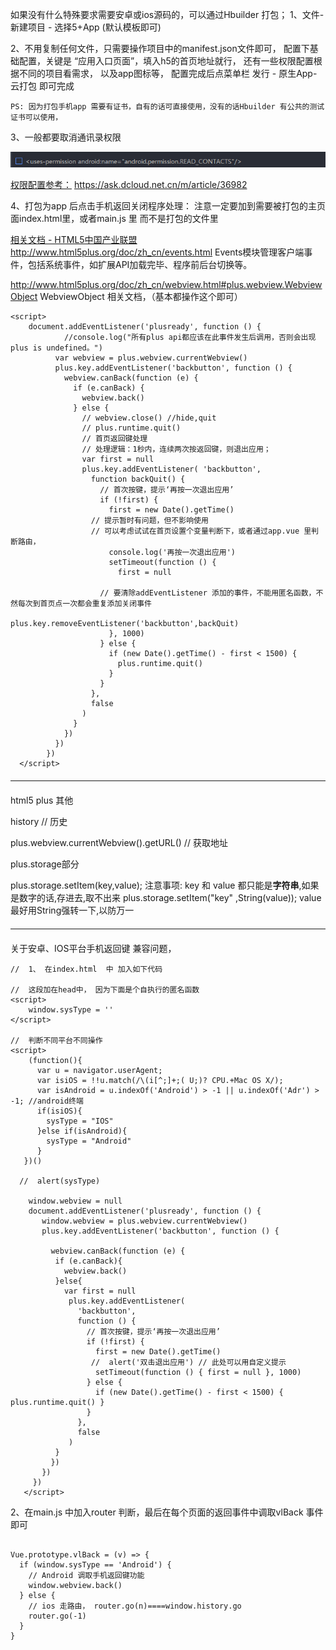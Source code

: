  如果没有什么特殊要求需要安卓或ios源码的，可以通过Hbuilder 打包；
1、文件-新建项目 - 选择5+App  (默认模板即可)

2、不用复制任何文件，只需要操作项目中的manifest.json文件即可，
    配置下基础配置，关键是 “应用入口页面”，填入h5的首页地址就行，
    还有一些权限配置根据不同的项目看需求， 以及app图标等，
    配置完成后点菜单栏   发行 - 原生App-云打包   即可完成

    PS: 因为打包手机app 需要有证书，自有的话可直接使用，没有的话Hbuilder 有公共的测试证书可以使用，

3、一般都要取消通讯录权限
<p><img src="img/h5-1.jpg" alt=""> </p>
   


<a href="https://ask.dcloud.net.cn/m/article/36982">权限配置参考：</a>
https://ask.dcloud.net.cn/m/article/36982



4、打包为app 后点击手机返回关闭程序处理：
注意一定要加到需要被打包的主页面index.html里，或者main.js 里
而不是打包的文件里
 
<a href="http://www.html5plus.org/doc/zh_cn/events.html">相关文档 - HTML5中国产业联盟</a>
http://www.html5plus.org/doc/zh_cn/events.html
Events模块管理客户端事件，包括系统事件，如扩展API加载完毕、程序前后台切换等。

http://www.html5plus.org/doc/zh_cn/webview.html#plus.webview.WebviewObject
WebviewObject 相关文档，（基本都操作这个即可）

```
<script>
    document.addEventListener('plusready', function () {
			//console.log("所有plus api都应该在此事件发生后调用，否则会出现plus is undefined。")
		  var webview = plus.webview.currentWebview()
		  plus.key.addEventListener('backbutton', function () {
		    webview.canBack(function (e) {
		      if (e.canBack) {
		        webview.back()
		      } else {
		        // webview.close() //hide,quit
		        // plus.runtime.quit()
		        // 首页返回键处理
		        // 处理逻辑：1秒内，连续两次按返回键，则退出应用；
		        var first = null
		        plus.key.addEventListener( 'backbutton',
		          function backQuit() {
		            // 首次按键，提示‘再按一次退出应用’
		            if (!first) {
		              first = new Date().getTime()
                  // 提示暂时有问题，但不影响使用
                  // 可以考虑试试在首页设置个变量判断下，或者通过app.vue 里判断路由，
		              console.log('再按一次退出应用') 
		              setTimeout(function () {
		                first = null

                    // 要清除addEventListener 添加的事件，不能用匿名函数，不然每次到首页点一次都会重复添加关闭事件
                    plus.key.removeEventListener('backbutton',backQuit)
		              }, 1000)
		            } else {
		              if (new Date().getTime() - first < 1500) {
		                plus.runtime.quit()
		              }
		            }
		          },
		          false
		        )
		      }
		    })
		  })
		})
  </script>
```

<hr style="margin:20px 0" />

html5 plus  其他

history			// 历史

plus.webview.currentWebview().getURL()		// 获取地址

plus.storage部分

plus.storage.setItem(key,value);
注意事项: key 和 value 都只能是**字符串**,如果是数字的话,存进去,取不出来
plus.storage.setItem("key" ,String(value)); value 最好用String强转一下,以防万一

<hr style="margin:20px 0" />

关于安卓、IOS平台手机返回键 兼容问题，
```
//  1、 在index.html  中 加入如下代码 

//	这段加在head中， 因为下面是个自执行的匿名函数
<script>
	window.sysType = ''
</script>

//  判断不同平台不同操作
<script>
    (function(){
      var u = navigator.userAgent;
      var isiOS = !!u.match(/\(i[^;]+;( U;)? CPU.+Mac OS X/);
      var isAndroid = u.indexOf('Android') > -1 || u.indexOf('Adr') > -1; //android终端
      if(isiOS){
        sysType = "IOS"
      }else if(isAndroid){
        sysType = "Android"
      }
   })()

  //  alert(sysType)

    window.webview = null
    document.addEventListener('plusready', function () {
       window.webview = plus.webview.currentWebview()
       plus.key.addEventListener('backbutton', function () {
      
         webview.canBack(function (e) {
          if (e.canBack){
            webview.back()
          }else{
            var first = null
             plus.key.addEventListener(
               'backbutton',
               function () {
                 // 首次按键，提示‘再按一次退出应用’
                 if (!first) {
                   first = new Date().getTime()
                  //  alert('双击退出应用') // 此处可以用自定义提示
                   setTimeout(function () { first = null }, 1000)
                 } else {
                   if (new Date().getTime() - first < 1500) { plus.runtime.quit() }
                 }
               },
               false
             )
          }
         })
       })
     })
   </script>

```

2、在main.js 中加入router 判断，最后在每个页面的返回事件中调取vlBack 事件即可
```

Vue.prototype.vlBack = (v) => {
  if (window.sysType == 'Android') {
    // Android 调取手机返回键功能
    window.webview.back()
  } else {
    // ios 走路由， router.go(n)====window.history.go
    router.go(-1)
  }
}

```
